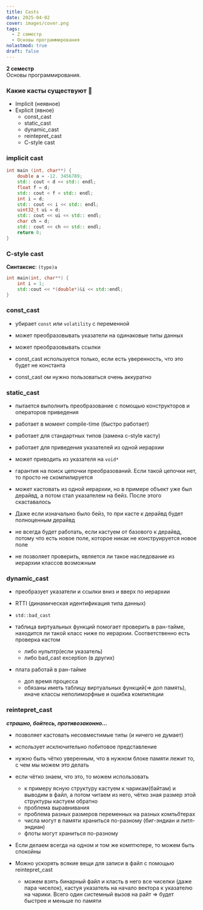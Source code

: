 ```yaml
---
title: Casts
date: 2025-04-02
cover: images/cover.png
tags:
  - 2 семестр
  - Основы программирования
nolastmod: true
draft: false
---
```


**2 семестр** \
Основы программирования. 

<!--more-->

### Какие касты существуют 🤔
- Implicit (неявное)
- Explicit (явное)
	- const_cast
	- static_cast
	- dynamic_cast
	- reintepret_cast
	- C-style cast
###  implicit cast

```cpp
int main (int, char**) {
	double a = -12. 3456789;
	std:: cout < d << std:: endl;
	float f = d;
	std:: cout < f < std:: endl;
	int i = d;
	std:: cout << i << std:: endl;
	uint32_t ui = d;
	std:: cout << ui << std:: endl;
	char ch = d;
	std:: cout << ch << std:: endl;
	return 0;
}
```
###  C-style cast

**Синтаксис**: `(type)a`

```cpp
int main(int, char**) {
	int i = 1;
	std::cout << *(double*)&i << std::endl;
}
```

###  const_cast
- убирает `const` или `volatility` с переменной
- может преобразовывать указатели на одинаковые типы данных
- может преобразовывать ссылки
 
- const_cast используется только, если есть уверенность, что это будет не константа
- const_cast ом нужно пользоваться очень аккуратно
###   static_cast
- пытается выполнить преобразование с помощью конструкторов и операторов приведения
- работает в момент compile-time (быстро работает)
- работает для стандартных типов (замена c-style касту)
- работает для приведения указателей из одной иерархии
- может приводить из указателя на `void*`

- гарантия на поиск цепочки преобразований. Если такой цепочки нет, то просто не скомпилируется
- может кастовать из одной иерархии, но в примере объект уже был дерайвд, а потом стал указателем на бейз. После этого скаставалось
- Даже если изначально было бейз, то при касте к дерайвд будет полноценным дерайвд
- не всегда будет работать, если кастуем от базового к дерайвд, потому что есть новое поле, которое никак не конструируется новое поле
- не позволяет проверить, является ли такое наследование из иерархии классов возможным
###  dynamic_cast
- преобразует указатели и ссылки вниз и вверх по иерархии
- RTTI (динамическая идентификация типа данных)
- `std::bad_cast`

- таблица виртуальных функций помогает проверить в ран-тайме, находится ли такой класс ниже по иерархии. Соответственно есть проверка кастом
	- либо нульптр(если указатель)
	- либо bad_cast exception (в других)
- плата работай в ран-тайме
	- доп время процесса
	- обязаны иметь таблицу виртуальных функций(=> доп память), иначе классы неполиморфные и ошибка компиляции
###  reintepret_cast
***страшно, бойтесь, противозаконно…***

- позволяет кастовать несовместимые типы (и ничего не думает)
- использует исключительно побитовое представление 

- нужно быть чётко уверенным, что в нужном блоке памяти лежит то, с чем мы можем это делать
- если чётко знаем, что это, то можем использовать
	- к примеру ясную структуру кастуем к чарикам(байтам) и выводим в файл, а потом читаем из него, чётко зная размер этой структуры кастуем обратно
	- проблема выравнивания
	- проблема разных размеров переменных на разных компьбтерах
	- числа могут в памяти храниться по-разному (биг-эндиан и литл-эндиан)
	- флоты могут храниться по-разному
- Если делаем всегда на одном и том же комптютере, то можем быть спокойны
- Можно ускорять всякие вещи для записи в файл с помощью reintepret_cast
	- можем взять бинарный файл и класть в него все чиселки (даже пара чиселок), кастуя указатель на начало вектора к указателю на чарики. Всего один системный вызов на райт => будет быстрее и меньше по памяти